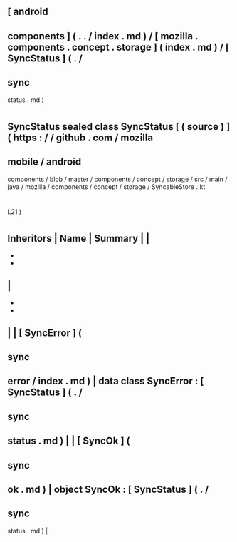 [
android
-
components
]
(
.
.
/
index
.
md
)
/
[
mozilla
.
components
.
concept
.
storage
]
(
index
.
md
)
/
[
SyncStatus
]
(
.
/
-
sync
-
status
.
md
)
#
SyncStatus
sealed
class
SyncStatus
[
(
source
)
]
(
https
:
/
/
github
.
com
/
mozilla
-
mobile
/
android
-
components
/
blob
/
master
/
components
/
concept
/
storage
/
src
/
main
/
java
/
mozilla
/
components
/
concept
/
storage
/
SyncableStore
.
kt
#
L21
)
#
#
#
Inheritors
|
Name
|
Summary
|
|
-
-
-
|
-
-
-
|
|
[
SyncError
]
(
-
sync
-
error
/
index
.
md
)
|
data
class
SyncError
:
[
SyncStatus
]
(
.
/
-
sync
-
status
.
md
)
|
|
[
SyncOk
]
(
-
sync
-
ok
.
md
)
|
object
SyncOk
:
[
SyncStatus
]
(
.
/
-
sync
-
status
.
md
)
|
